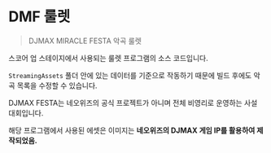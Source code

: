# DMF 룰렛

> DJMAX MIRACLE FESTA 악곡 룰렛

스코어 업 스테이지에서 사용되는 룰렛 프로그램의 소스 코드입니다.

`StreamingAssets` 풀더 안에 있는 데이터를 기준으로 작동하기 때문에 빌드 후에도 악곡 목록을 수정할 수 있습니다.

DJMAX FESTA는 네오위즈의 공식 프로젝트가 아니며 전체 비영리로 운영하는 사설 대회입니다.

해당 프로그램에서 사용된 에셋은 이미지는 **네오위즈의 DJMAX 게임 IP를 활용하여 제작되었음.**
